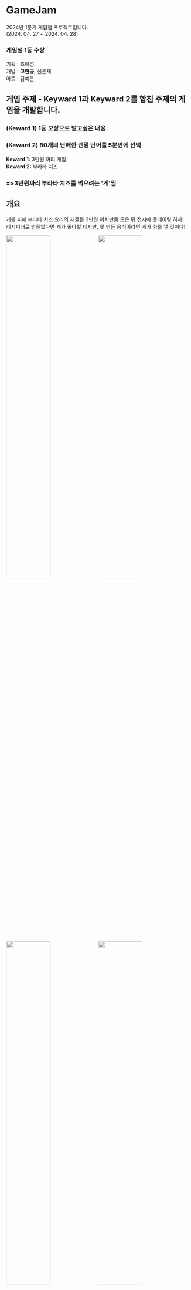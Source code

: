 # GameJam
2024년 1분기 게임잼 프로젝트입니다. <br>(2024. 04. 27 ~ 2024. 04. 28)
### 게임잼 1등 수상


기획 : 조해성<br>
개발 : **고현규**, 신은재<br>
아트 : 김예은<br>


## 게임 주제 - Keyward 1과 Keyward 2를 합친 주제의 게임을 개발합니다.
### (Keward 1) 1등 보상으로 받고싶은 내용 
### (Keward 2) 80개의 난해한 랜덤 단어를 5분안에 선택


**Keward 1:** 3만원 짜리 게임 <br> **Keward 2:** 부라타 치즈 <br>
### =>3만원짜리 부라타 치즈를 먹으려는 '게'임

## 개요
게를 피해 부라타 치즈 요리의 재료를 3만원 어치만큼 모은 뒤 접시에 플레이팅 하자! <br>
레시피대로 만들었다면 게가 좋아할 테지만, 못 만든 음식이라면 게가 화를 낼 것이다!

<img src="https://github.com/gusrb0296/GameJam/assets/21351278/5e125654-f5ec-488f-9199-e687b2293b08" width="49%"/> <img src="https://github.com/gusrb0296/GameJam/assets/21351278/0c6a5a0d-3017-4e98-b68c-6d8b5a812ad7" width="49%"/>

<img src="https://github.com/gusrb0296/GameJam/assets/21351278/588096a3-13ca-4551-bda9-ad693e4933af" width="49%"/> <img src="https://github.com/gusrb0296/GameJam/assets/21351278/e9a7974f-55a5-4bda-894c-e884453f70e8" width="49%"/> 

<img src="https://github.com/gusrb0296/GameJam/assets/21351278/f13602ff-135f-45b8-997e-d4368139ad23" width="49%"/> <img src="https://github.com/gusrb0296/GameJam/assets/21351278/531b434c-92db-4376-a758-f20d433f05d5" width="49%"/> 

<img src="https://github.com/gusrb0296/GameJam/assets/21351278/232ca72a-009f-4af5-9787-bf456c92e24b" width="49%"/> <img src="https://github.com/gusrb0296/GameJam/assets/21351278/156dde57-5e83-4e98-a2cb-c369c1b6560a" width="49%"/> 


## 후기
이틀동안 1시간 반정도 자면서 오랜시간 개발에 굉장히 집중했다. 이 순간만은 신기할 정도로 잠에 면역이 생겼었다.<br>
평소에 개발 속도가 느린 게 약점이라고 생각했는데 자신감을 얻은 계기가 되었다.<br>
고된 시간이었지만, **게임잼 1등**을 하면서 보람은 있었다.<br>
1등까지의 작품이라고는 생각 못햇는데, 다들 노력해준 점을 알아봐 주셨나보다.<br>
다같이 떠올린 참신한 기획도 한 몫했다. 은근히 재밌는 게임이 나온 것 같다.<br>
